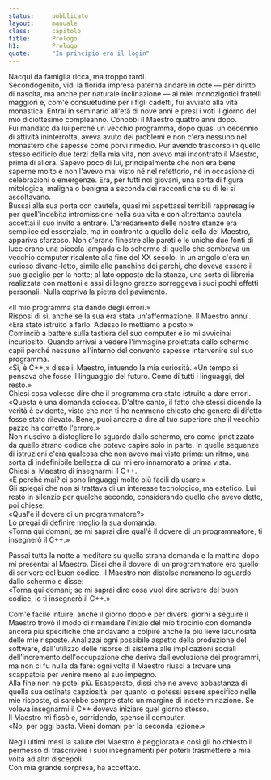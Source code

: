 ```yaml
---
status:     pubblicato
layout:     manuale
class:      capitolo
title:      Prologo 
h1:         Prologo
quote:      "In principio era il login"
---
```


Nacqui da famiglia ricca, ma troppo tardi.  
Secondogenito, vidi la florida impresa paterna andare in dote  &mdash; per diritto di nascita, ma anche per naturale inclinazione &mdash; ai miei monozigotici fratelli maggiori e, com'è consuetudine per i figli cadetti, fui avviato alla vita monastica.
Entrai in seminario all'età di nove anni e presi i voti il giorno del mio diciottesimo compleanno.
Conobbi il Maestro quattro anni dopo.  
Fui mandato da lui perché un vecchio programma, dopo quasi un decennio di attività ininterrotta, aveva avuto dei problemi e non c'era nessuno nel monastero che sapesse come porvi rimedio.
Pur avendo trascorso in quello stesso edificio due terzi della mia vita, non avevo mai incontrato il Maestro, prima di allora.
Sapevo poco di lui, principalmente che non era bene saperne molto e non l'avevo mai visto né nel refettorio, né in occasione di celebrazioni o emergenze.
Era, per tutti noi giovani, una sorta di figura mitologica, maligna o benigna a seconda dei racconti che su di lei si ascoltavano.  
Bussai alla sua porta con cautela, quasi mi aspettassi terribili rappresaglie per quell'indebita intromissione nella sua vita e con altrettanta cautela accettai il suo invito a entrare.
L'arredamento delle nostre stanze era semplice ed essenziale, ma in confronto a quello della cella del Maestro, appariva sfarzoso.
Non c'erano finestre alle pareti e le uniche due fonti di luce erano una piccola lampada e lo schermo di quello che sembrava un vecchio computer risalente alla fine del XX secolo.
In un angolo c'era un curioso divano-letto, simile alle panchine dei parchi, che doveva essere il suo giaciglio per la notte; al lato opposto della stanza, una sorta di libreria realizzata con mattoni e assi di legno grezzo sorreggeva i suoi pochi effetti personali.
Nulla copriva la pietra del pavimento.

«Il mio programma sta dando degli errori.»  
Risposi di sì, anche se la sua era stata un'affermazione.
Il Maestro annuì.  
«Era stato istruito a farlo. Adesso lo mettiamo a posto.»  
Cominciò a battere sulla tastiera del suo computer e io mi avvicinai incuriosito.
Quando arrivai a vedere l'immagine proiettata dallo schermo capii perché nessuno all'interno del convento sapesse intervenire sul suo programma.  
«Sì, è C++,» disse il Maestro, intuendo la mia curiosità. «Un tempo si pensava che fosse il linguaggio del futuro. Come di tutti i linguaggi, del resto.»  
Chiesi cosa volesse dire che il programma era stato istruito a dare errori.  
«Questa è una domanda sciocca. D'altro canto, il fatto che stessi dicendo la verità è evidente, visto che non ti ho nemmeno chiesto che genere di difetto fosse stato rilevato. Bene, puoi andare a dire al tuo superiore che il vecchio pazzo ha corretto l'errore.»  
Non riuscivo a distogliere lo sguardo dallo schermo, ero come ipnotizzato da quello strano codice che potevo capire solo in parte.
In quelle sequenze di istruzioni c'era qualcosa che non avevo mai visto prima: un ritmo, una sorta di indefinibile bellezza di cui mi ero innamorato a prima vista.  
Chiesi al Maestro di insegnarmi il C++.  
«E perché mai? ci sono linguaggi molto più facili da usare.»  
Gli spiegai che non si trattava di un interesse tecnologico, ma estetico.
Lui restò in silenzio per qualche secondo, considerando quello che avevo detto, poi chiese:  
«Qual'è il dovere di un programmatore?»  
Lo pregai di definire meglio la sua domanda.  
«Torna qui domani; se mi saprai dire qual'è il dovere di un programmatore, ti insegnerò il C++.»  

Passai tutta la notte a meditare su quella strana domanda e la mattina dopo mi presentai al Maestro.
Dissi che il dovere di un programmatore era quello di scrivere del buon codice.
Il Maestro non distolse nemmeno lo sguardo dallo schermo e disse:  
«Torna qui domani; se mi saprai dire cosa vuol dire scrivere del buon codice, io ti insegnerò il C++.»  

Com'è facile intuire, anche il giorno dopo e per diversi giorni a seguire il Maestro trovò il modo di rimandare l'inizio del mio tirocinio con domande ancora più specifiche che andavano a colpire anche la più lieve lacunosità delle mie risposte.
Analizzai ogni possibile aspetto della produzione del software, dall'utilizzo delle risorse di sistema alle implicazioni sociali dell'incremento dell'occupazione che deriva dall'evoluzione dei programmi, ma non ci fu nulla da fare: ogni volta il Maestro riuscì a trovare una scappatoia per venire meno al suo impegno.  
Alla fine non ne potei più. Esasperato, dissi che ne avevo abbastanza di quella sua ostinata capziosità: per quanto io potessi essere specifico nelle mie risposte, ci sarebbe sempre stato un margine di indeterminazione.
Se voleva insegnarmi il C++ doveva iniziare quel giorno stesso.  
Il Maestro mi fissò e, sorridendo, spense il computer.  
«No, per oggi basta. Vieni domani per la seconda lezione.»

Negli ultimi mesi la salute del Maestro è peggiorata e così gli ho chiesto il permesso di trascrivere i suoi insegnamenti per poterli trasmettere a mia volta ad altri discepoli.  
Con mia grande sorpresa, ha accettato.
